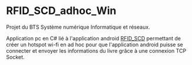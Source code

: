 RFID_SCD_adhoc_Win
======

Projet du BTS Système numérique Informatique et réseaux.

Application pc en C# lié à l'application android [RFID_SCD](https://github.com/Drarox/RFID_SCD) permettant de créer un hotspot wi-fi en ad hoc pour que l'application android puisse se connecter et envoyer les informations du livre grâce à une connexion TCP Socket.